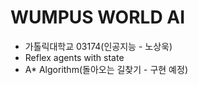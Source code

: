 # WUMPUS WORLD AI
- 가톨릭대학교 03174(인공지능 - 노상욱)
- Reflex agents with state
- A* Algorithm(돌아오는 길찾기 - 구현 예정)